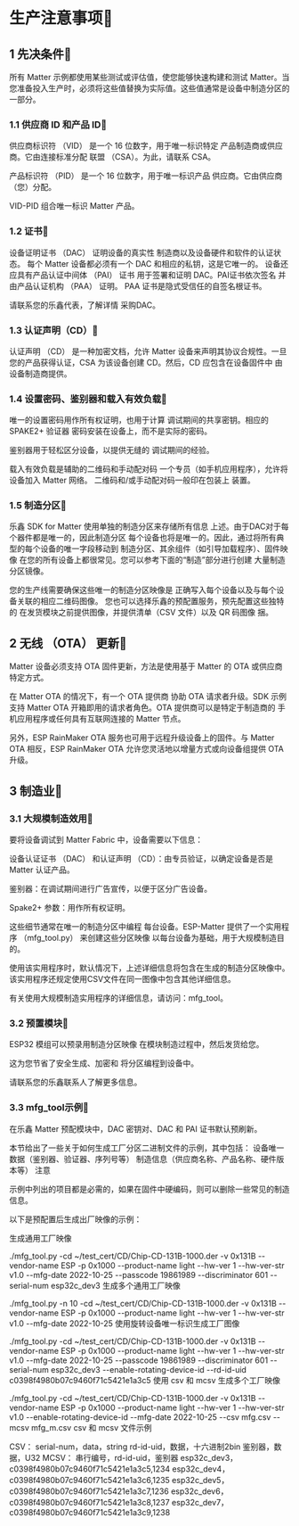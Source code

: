 
# 生产注意事项
## 1 先决条件
所有 Matter 示例都使用某些测试或评估值，使您能够快速构建和测试 Matter。当您准备投入生产时，必须将这些值替换为实际值。这些值通常是设备中制造分区的一部分。

### 1.1 供应商 ID 和产品 ID
供应商标识符 （VID） 是一个 16 位数字，用于唯一标识特定 产品制造商或供应商。它由连接标准分配 联盟 （CSA）。为此，请联系 CSA。

产品标识符 （PID） 是一个 16 位数字，用于唯一标识产品 供应商。它由供应商（您）分配。

VID-PID 组合唯一标识 Matter 产品。

### 1.2 证书
设备证明证书 （DAC） 证明设备的真实性 制造商以及设备硬件和软件的认证状态。 每个 Matter 设备都必须有一个 DAC 和相应的私钥，这是它唯一的。 设备还应具有产品认证中间体 （PAI） 证书 用于签署和证明 DAC。PAI证书依次签名 并由产品认证机构 （PAA） 证明。 PAA 证书是隐式受信任的自签名根证书。

请联系您的乐鑫代表，了解详情 采购DAC。

### 1.3 认证声明（CD）
认证声明 （CD） 是一种加密文档，允许 Matter 设备来声明其协议合规性。一旦您的产品获得认证，CSA 为该设备创建 CD。然后，CD 应包含在设备固件中 由设备制造商提供。

### 1.4 设置密码、鉴别器和载入有效负载
唯一的设置密码用作所有权证明，也用于计算 调试期间的共享密钥。相应的 SPAKE2+ 验证器 密码安装在设备上，而不是实际的密码。

鉴别器用于轻松区分设备，以提供无缝的 调试期间的经验。

载入有效负载是辅助的二维码和手动配对码 一个专员（如手机应用程序），允许将设备加入 Matter 网络。 二维码和/或手动配对码一般印在包装上 装置。

### 1.5 制造分区
乐鑫 SDK for Matter 使用单独的制造分区来存储所有信息 上述。由于DAC对于每个器件都是唯一的，因此制造分区 每个设备也将是唯一的。因此，通过将所有典型的每个设备的唯一字段移动到 制造分区、其余组件（如引导加载程序）、固件映像 在您的所有设备上都很常见。您可以参考下面的“制造”部分进行创建 大量制造分区镜像。

您的生产线需要确保这些唯一的制造分区映像是 正确写入每个设备以及与每个设备关联的相应二维码图像。 您也可以选择乐鑫的预配置服务，预先配置这些独特的 在发货模块之前提供图像，并提供清单（CSV 文件）以及 QR 码图像 捆。

## 2 无线 （OTA） 更新
Matter 设备必须支持 OTA 固件更新，方法是使用基于 Matter 的 OTA 或供应商特定方式。

在 Matter OTA 的情况下，有一个 OTA 提供商 协助 OTA 请求者升级。SDK 示例支持 Matter OTA 开箱即用的请求者角色。OTA 提供商可以是特定于制造商的 手机应用程序或任何具有互联网连接的 Matter 节点。

另外，ESP RainMaker OTA 服务也可用于远程升级设备上的固件。与 Matter OTA 相反，ESP RainMaker OTA 允许您灵活地以增量方式或向设备组提供 OTA 升级。

## 3 制造业
### 3.1 大规模制造效用
要将设备调试到 Matter Fabric 中，设备需要以下信息：

设备认证证书 （DAC） 和认证声明 （CD）：由专员验证，以确定设备是否是 Matter 认证产品。

鉴别器：在调试期间进行广告宣传，以便于区分广告设备。

Spake2+ 参数：用作所有权证明。

这些细节通常在唯一的制造分区中编程 每台设备。ESP-Matter 提供了一个实用程序 （mfg_tool.py） 来创建这些分区映像 以每台设备为基础，用于大规模制造目的。

使用该实用程序时，默认情况下，上述详细信息将包含在生成的制造分区映像中。该实用程序还规定使用CSV文件在同一图像中包含其他详细信息。

有关使用大规模制造实用程序的详细信息，请访问：mfg_tool。

### 3.2 预置模块
ESP32 模组可以预录用制造分区映像 在模块制造过程中，然后发货给您。

这为您节省了安全生成、加密和 将分区编程到设备中。

请联系您的乐鑫联系人了解更多信息。

### 3.3 mfg_tool示例
在乐鑫 Matter 预配模块中，DAC 密钥对、DAC 和 PAI 证书默认预刷新。

本节给出了一些关于如何生成工厂分区二进制文件的示例，其中包括：
设备唯一数据（鉴别器、验证器、序列号等）
制造信息（供应商名称、产品名称、硬件版本等）
注意

示例中列出的项目都是必需的，如果在固件中硬编码，则可以删除一些常见的制造信息。

以下是预配置后生成出厂映像的示例：

生成通用工厂映像

./mfg_tool.py -cd ~/test_cert/CD/Chip-CD-131B-1000.der -v 0x131B --vendor-name ESP -p 0x1000 --product-name light --hw-ver 1 --hw-ver-str v1.0 --mfg-date 2022-10-25 --passcode 19861989 --discriminator 601 --serial-num esp32c_dev3
生成多个通用工厂映像

./mfg_tool.py -n 10 -cd ~/test_cert/CD/Chip-CD-131B-1000.der -v 0x131B --vendor-name ESP -p 0x1000 --product-name light --hw-ver 1 --hw-ver-str v1.0 --mfg-date 2022-10-25
使用旋转设备唯一标识生成工厂图像

./mfg_tool.py -cd ~/test_cert/CD/Chip-CD-131B-1000.der -v 0x131B --vendor-name ESP -p 0x1000 --product-name light --hw-ver 1 --hw-ver-str v1.0 --mfg-date 2022-10-25 --passcode 19861989 --discriminator 601 --serial-num esp32c_dev3 --enable-rotating-device-id --rd-id-uid c0398f4980b07c9460f71c5421e1a3c5
使用 csv 和 mcsv 生成多个工厂映像

./mfg_tool.py -cd ~/test_cert/CD/Chip-CD-131B-1000.der -v 0x131B --vendor-name ESP -p 0x1000 --product-name light --hw-ver 1 --hw-ver-str v1.0 --enable-rotating-device-id --mfg-date 2022-10-25 --csv mfg.csv --mcsv mfg_m.csv
csv 和 mcsv 文件示例

CSV：
serial-num，data，string
rd-id-uid，数据，十六进制2bin
鉴别器，数据，U32
MCSV：
串行编号，rd-id-uid，鉴别器
esp32c_dev3，c0398f4980b07c9460f71c5421e1a3c5,1234
esp32c_dev4，c0398f4980b07c9460f71c5421e1a3c6,1235
esp32c_dev5，c0398f4980b07c9460f71c5421e1a3c7,1236
esp32c_dev6，c0398f4980b07c9460f71c5421e1a3c8,1237
esp32c_dev7，c0398f4980b07c9460f71c5421e1a3c9,1238


